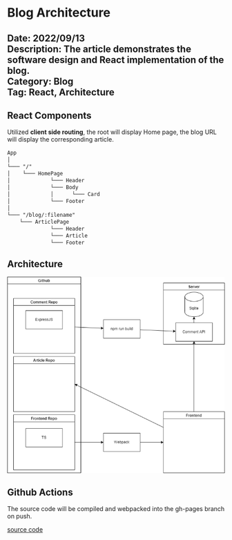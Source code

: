 # Blog Architecture

Date: 2022/09/13\
Description: The article demonstrates the software design and React implementation of the blog.\
Category: Blog\
Tag: React, Architecture
---
## React Components 

Utilized **client side routing**, the root will display Home page, the blog URL will display the corresponding article.
```
App
│
└─── "/" 
│    └─── HomePage
│             └─── Header
│             └─── Body
│             │      └─── Card
│             └─── Footer
│   
└─── "/blog/:filename"
    └─── ArticlePage
              └─── Header
              └─── Article
              └─── Footer  
```

## Architecture
![architecture](/resources/blog.png)

## Github Actions

The source code will be compiled and webpacked into the gh-pages branch on push.

[source code](https://github.com/AllenAnZifeng/blog_frontend/blob/master/.github/workflows/deployment.yml)

